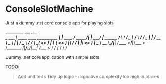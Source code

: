 # ConsoleSlotMachine
Just a dummy .net core console app for playing slots

_________                            .__             _________.__          __          
\_   ___ \  ____   ____   __________ |  |   ____    /   _____/|  |   _____/  |_  ______
/    \  \/ /  _ \ /    \ /  ___/  _ \|  | _/ __ \   \_____  \ |  |  /  _ \   __\/  ___/
\     \___(  <_> )   |  \\___ (  <_> )  |_\  ___/   /        \|  |_(  <_> )  |  \___ \ 
 \______  /\____/|___|  /____  >____/|____/\___  > /_______  /|____/\____/|__| /____  >
        \/            \/     \/                \/          \/                       \/ 

Dummy .net core application with simple slots

TODO:
> Add unit tests
> Tidy up logic - cognative complexity too high in places
